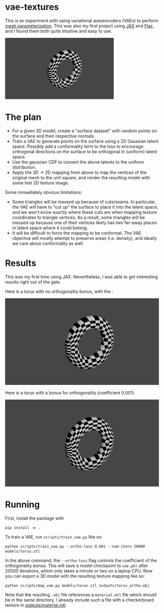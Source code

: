 # vae-textures

This is an experiment with using variational autoencoders (VAEs) to perform [mesh parameterization](https://en.wikipedia.org/wiki/Mesh_parameterization). This was also my first project using [JAX](https://github.com/google/jax) and [Flax](https://github.com/google/flax), and I found them both quite intuitive and easy to use.

<img src="outputs/renders/torus_no_ortho.png" height="200">

# The plan

 * For a given 3D model, create a "surface dataset" with random points on the surface and their respective normals.
 * Train a VAE to generate points on the surface using a 2D Gaussian latent space. Possibly add a conformality term to the loss to encourage orthogonal directions on the surface to be orthogonal in (uniform) latent space.
 * Use the gaussian CDF to convert the above latents to the uniform distribution.
 * Apply the 3D -> 2D mapping from above to map the vertices of the original mesh to the unit square, and render the resulting model with some test 2D texture image.

Some immediately obvious limitations:

 * Some triangles will be messed up because of cuts/seams. In particular, the VAE will have to "cut up" the surface to place it into the latent space, and we won't know exactly where these cuts are when mapping texture coordinates to triangle vertices. As a result, some triangles will be messed up because one of their vertices likely has two far-away places in latent space where it could belong.
 * It will be difficult to force the mapping to be conformal. The VAE objective will mostly attempt to preserve areas (i.e. density), and ideally we care about conformality as well.

# Results

This was my first time using JAX. Nevertheless, I was able to get interesting results right out of the gate.

Here is a torus with no orthogonality bonus, with the :

![Torus with no bonus](outputs/renders/torus_no_ortho.png)

Here is a torus with a bonus for orthogonality (coefficient 0.001).

![Torus with bonus](outputs/renders/torus_ortho.png)

# Running

First, install the package with 

```
pip install -e .
```

To train a VAE, run `scripts/train_vae.py` like so:

```shell
python scripts/train_vae.py --ortho-loss 0.001 --num-iters 20000 models/torus.stl
```

In the above command, the `--ortho-loss` flag controls the coefficient of the orthogonality bonus. This will save a model checkpoint to `vae.pkl` after 20000 iterations, which only takes a minute or two on a laptop CPU. Now you can export a 3D model with the resulting texture mapping like so:

```shell
python scripts/map_vae.py models/torus.stl outputs/torus_ortho.obj
```

Note that the resulting `.obj` file references a `material.mtl` file which should be in the same directory. I already include such a file with a checkerboard texture in [outputs/material.mtl](outputs/material.mtl).

